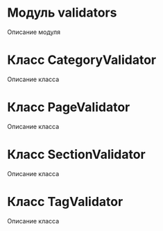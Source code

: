 # Модуль validators

Описание модуля

# Класс CategoryValidator

Описание класса

# Класс PageValidator

Описание класса

# Класс SectionValidator

Описание класса

# Класс TagValidator

Описание класса